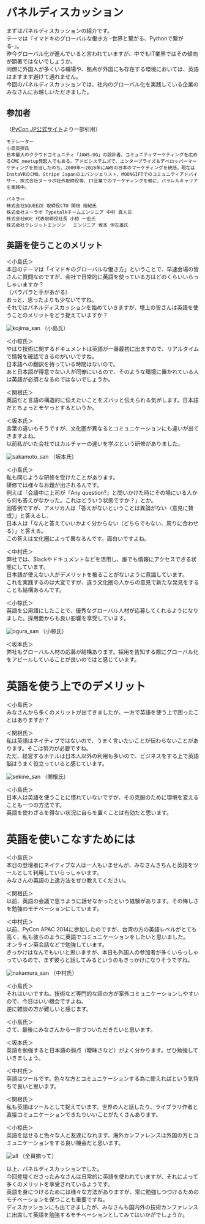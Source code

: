 # パネルディスカッション
まずはパネルディスカッションの紹介です。  
テーマは『イマドキのグローバルな働き方 -世界と繋がる、Pythonで繋がる-』。  
昨今グローバル化が進んでいると言われていますが、中でもIT業界ではその傾向が顕著ではないでしょうか。  
同僚に外国人が多くいる職場や、拠点が外国にも存在する環境においては、英語はますます避けて通れません。  
今回のパネルディスカッションでは、社内のグローバル化を実践している企業のみなさんにお越しいただきました。  

## 参加者  
（[PyCon JP公式サイト](https://pycon.jp/2017/ja/events/job-fair/)より一部引用）  

```
モデレーター
小島英揮氏
日本最大のクラウドコミュニティ「JAWS-UG」の設計者。コミュニティマーケティングを広めるCMC_meetup発起人でもある。アドビシステムズで、エンタープライズ＆デベロッパーマーケティングを担当したのち、2009年～2016年にAWSの日本のマーケティングを統括。現在はInstaVRのCMO、Stripe Japanのエバンジェリスト、MOONGIFTでのコミュニティアドバイザー、株式会社ヌーラボ社外取締役等、IT企業でのマーケティングを軸に、パラレルキャリアを実践中。
 
パネラー
株式会社SQUEEZE 取締役CTO 関根 裕紀氏
株式会社ヌーラボ Typetalkチームエンジニア 中村 真人氏
株式会社HDE 代表取締役社長 小椋 一宏氏
株式会社クレジットエンジン　 エンジニア 坂本 伊左雄氏
```

## 英語を使うことのメリット
＜小島氏＞  
本日のテーマは「イマドキのグローバルな働き方」ということで、早速会場の皆さんに質問なのですが、会社で日常的に英語を使っている方はどのくらいいらっしゃいますか？  
（パラパラと手があがる）  
おっと、思ったよりも少ないですね。  
それではパネルディスカッションを始めていきますが、壇上の皆さんは英語を使うことのメリットをどう捉えていますか？  

<img src="https://www.flickr.com/photos/pyconjp/36958028746/in/album-72157685754005651/" alt="kojima_san">  
（小島氏）  

＜小椋氏＞  
やはり技術に関するドキュメントは英語が一番最初に出ますので、リアルタイムで情報を確認できるのがいいですね。  
日本語への翻訳を待っている時間はないので。  
あと日本語が得意でない人が同僚にいるので、そのような環境に置かれている人は英語が必須となるのではないでしょうか。  

＜関根氏＞  
英語だと言語の構造的に伝えたいことをズバッと伝えられる気がします。日本語だとちょっとモヤっとするというか。  

＜坂本氏＞  
言葉の違いもそうですが、文化圏が異なるとコミュニケーションにも違いが出てきますよね。  
以前私がいた会社ではカルチャーの違いを学ぶという研修がありました。  

<img src="https://www.flickr.com/photos/pyconjp/36310817234/in/album-72157685754005651/" alt="sakamoto_san">  
（坂本氏）  

＜小島氏＞  
私も同じような研修を受けたことがあります。  
研修では様々なお題が出されるんです。  
例えば「会議中に上司が『Any question?』と問いかけた時にその場にいる人から何も答えがなかった。これはどういう状態ですか？」とか。  
回答例ですが、アメリカ人は「答えがないということは異論がない（意見に賛成）」と答えるし、  
日本人は「なんと答えていいかよく分からない（どちらでもない、周りに合わせる）」と答える。  
この答えは文化圏によって異なるんです。面白いですよね。  

＜中村氏＞  
弊社では、Slackやドキュメントなどを活用し、誰でも情報にアクセスできる状態にしています。  
日本語が使えない人がデメリットを被ることがないように意識しています。  
これを実践するのは大変ですが、違う文化圏の人からの意見で新たな発見をすることも結構あるんです。  

＜小椋氏＞  
英語を公用語にしたことで、優秀なグローバル人材が応募してくれるようになりました。採用面からも良い影響を享受しています。  

<img src="https://www.flickr.com/photos/pyconjp/37114836405/in/album-72157685754005651/" alt="ogura_san">  
（小椋氏）  

＜坂本氏＞  
弊社もグローバル人材の応募が結構あります。採用を告知する際にグローバル化をアピールしていることが良いのではと感じています。  

# 英語を使う上でのデメリット
＜小島氏＞  
みなさんから多くのメリットが出てきましたが、一方で英語を使う上で困ったことはありますか？  

＜関根氏＞  
私は英語はネイティブではないので、うまく言いたいことが伝わらないことがあります。そこは努力が必要ですね。  
ただ、経営するホテルは日本人以外の利用も多いので、ビジネスをする上で英語脳はうまく役立っていると感じています。  

<img src="https://www.flickr.com/photos/pyconjp/36310815644/in/album-72157685754005651/" alt="sekine_san">  
（関根氏）  

＜小島氏＞  
日本人は英語を使うことに慣れていないですが、その克服のために環境を変えることも一つの方法です。  
英語を使わざるを得ない状況に自らを置くことは有効だと思います。  

# 英語を使いこなすためには
＜小島氏＞  
本日の登壇者にネイティブな人は一人もいませんが、みなさんきちんと英語をツールとして利用していらっしゃいます。  
みなさんの英語の上達方法をぜひ教えてください。  

＜関根氏＞  
以前、英語の会議で思うように話せなかったという経験があります。その悔しさを勉強のモチベーションにしています。  

＜中村氏＞  
以前、PyCon APAC 2014に参加したのですが、台湾の方の英語レベルがとても高く、私も彼らのように英語でコミュニケーションをしたいと思いました。  
オンライン英会話などで勉強しています。  
きっかけはなんでもいいと思いますが、本日も外国人の参加者が多くいらっしゃっているので、まず彼らと話してみるというのもきっかけになりそうですね。  

<img src="https://www.flickr.com/photos/pyconjp/36310816564/in/album-72157685754005651/" alt="nakamura_san">  
（中村氏）  

＜小島氏＞  
それはいいですね。技術など専門的な話の方が案外コミュニケーションしやすいので、今日はいい機会ですよね。  
逆に雑談の方が難しいと感じます。  

＜小島氏＞  
さて、最後にみなさんから一言づついただきたいと思います。  

＜坂本氏＞  
英語を勉強すると日本語の弱点（曖昧さなど）がよく分かります。ぜひ勉強していきましょう。  

＜中村氏＞  
英語はツールです。色々な方とコミュニケーションする為に使えればという気持ちで良いと思います。  

＜関根氏＞  
私も英語はツールとして捉えています。世界の人と話したり、ライブラリ作者と直接コミュニケーションできたりいいことがたくさんあります。  

＜小椋氏＞  
英語を話せると色々な人と友達になれます。海外カンファレンスは外国の方とコミュニケーションをする良い機会だと思います。  

<img src="https://www.flickr.com/photos/pyconjp/37114836305/in/album-72157685754005651/" alt="all">  
（全員揃って）  

以上、パネルディスカッションでした。  
今回登壇くださったみなさんは日常的に英語を使われていますが、それによって多くのメリットを享受されているようです。  
英語を身につけるためには様々な方法がありますが、常に勉強しつづけるためのモチベーションを保つことも重要ですね。  
ディスカッションにも出てきましたが、みなさんも国内外の技術カンファレンスに出席して英語を勉強するモチベーションとしてみてはいかがでしょうか。  
